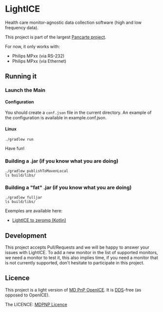 # LightICE

Health care monitor-agnostic data collection software (high and low frequency data).

This project is part of the largest [Pancarte project](https://pancarte.eds.ovh).

For now, it only works with:

* Philips MPxx (via RS-232)
* Philips MPxx (via Ethernet)

## Running it

### Launch the Main 

#### Configuration

You should create a `conf.json` file in the current directory. An example of the configuration is available in example.conf.json.

#### Linux

```commandline
./gradlew run
```

Have fun!

### Building a .jar (if you know what you are doing)


```commandline
./gradlew publishToMavenLocal
ls build/libs/
```

### Building a "fat" .jar (if you know what you are doing)

```commandline
./gradlew fulljar
ls build/libs/
```


Exemples are available here:

* [LightICE to zeromq (Kotlin)](https://github.com/jaj42/IntelliPhynet)


## Development

This project accepts Pull/Requests and we will be happy to answer your issues with LightICE.
To add a new monitor in the list of supported monitors, we need a monitor to test it, this also implies time, if you need a monitor that is not currently supported, don't hesitate to participate in this project.

## Licence

This project is a light version of [MD PnP OpenICE](https://github.com/mdpnp/mdpnp).
It is [DDS](https://en.wikipedia.org/wiki/Data_Distribution_Service)-free (as opposed to OpenICE).

The LICENCE: [MDPNP Licence](MDPNP_LICENCE)
